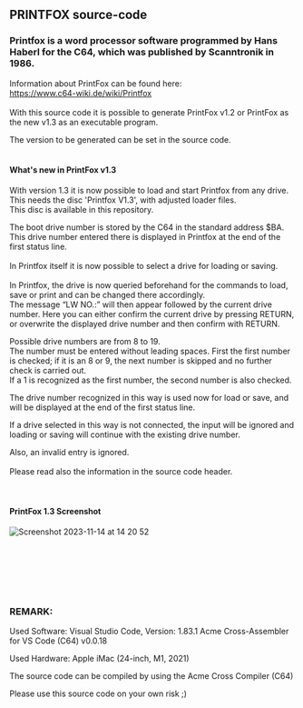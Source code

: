 
## PRINTFOX source-code

### Printfox is a word processor software programmed by Hans Haberl for the C64, which was published by Scanntronik in 1986.

Information about PrintFox can be found here:<br />
https://www.c64-wiki.de/wiki/Printfox<br />
<br />
With this source code it is possible to generate PrintFox v1.2 or PrintFox as the new v1.3 as an executable program.<br />

The version to be generated can be set in the source code.<br />
<br />

#### What's new in PrintFox v1.3<br />

With version 1.3 it is now possible to load and start Printfox from any drive.<br />
This needs the disc 'Printfox V1.3', with adjusted loader files.<br />
This disc is available in this repository.<br />

The boot drive number is stored by the C64 in the standard address $BA.
This drive number entered there is displayed in Printfox at the end of the first status line.<br />
<br />
In Printfox itself it is now possible to select a drive for loading or saving.<br />
<br />
In Printfox, the drive is now queried beforehand for the commands to load, save or print and can be changed there accordingly.<br />
The message “LW NO.:” will then appear followed by the current drive number.
Here you can either confirm the current drive by pressing RETURN, or overwrite the displayed drive number and then confirm with RETURN.

Possible drive numbers are from 8 to 19.<br />
The number must be entered without leading spaces. First the first number is checked; if it is an 8 or 9, the next number is skipped and no further check is carried out.<br />
If a 1 is recognized as the first number, the second number is also checked.<br />

The drive number recognized in this way is used now for load or save, and will be displayed at the end of the first status line.<br />

If a drive selected in this way is not connected, the input will be ignored and loading or saving will continue with the existing drive number.<br />

Also, an invalid entry is ignored.<br />
<br />
Please read also the information in the source code header.<br />
<br />
<br />


#### PrintFox 1.3 Screenshot<br />

![Screenshot 2023-11-14 at 14 20 52](https://github.com/LeshanDaFo/C64-PrintFox1.3/assets/97148663/dd739319-1a02-426c-a646-98122b89cc5f)

<br />
<br />
<br />
<br />
<br />

### REMARK:

Used Software:
Visual Studio Code, Version: 1.83.1
Acme Cross-Assembler for VS Code (C64) v0.0.18

Used Hardware:
Apple iMac (24-inch, M1, 2021)

The source code can be compiled by using the Acme Cross Compiler (C64)

Please use this source code on your own risk ;)
